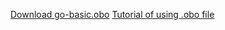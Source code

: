 [Download go-basic.obo](https://geneontology.org/docs/download-ontology/)
[Tutorial of using .obo file](https://github.com/dhimmel/obonet)
